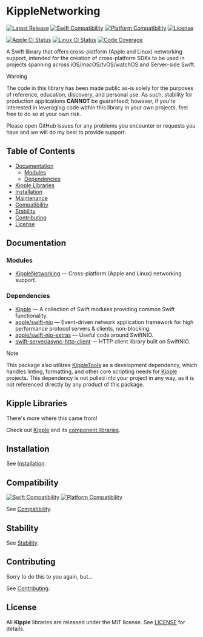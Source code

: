 # KippleNetworking

[![Latest Release](https://img.shields.io/github/v/tag/bdrelling/KippleNetworking?color=blue&label=)](https://github.com/bdrelling/KippleNetworking/tags)
[![Swift Compatibility](https://img.shields.io/endpoint?url=https%3A%2F%2Fswiftpackageindex.com%2Fapi%2Fpackages%2Fbdrelling%2FKippleNetworking%2Fbadge%3Ftype%3Dswift-versions&label=)](https://swiftpackageindex.com/bdrelling/KippleNetworking)
[![Platform Compatibility](https://img.shields.io/endpoint?url=https%3A%2F%2Fswiftpackageindex.com%2Fapi%2Fpackages%2Fbdrelling%2FKippleNetworking%2Fbadge%3Ftype%3Dplatforms&label=)](https://swiftpackageindex.com/bdrelling/KippleNetworking)
[![License](https://img.shields.io/github/license/bdrelling/KippleNetworking?label=)](https://github.com/bdrelling/KippleNetworking/blob/main/LICENSE)

[![Apple CI Status](https://github.com/bdrelling/KippleNetworking/actions/workflows/apple_tests.yml/badge.svg)](https://github.com/bdrelling/KippleNetworking/actions/workflows/apple_tests.yml)
[![Linux CI Status](https://github.com/bdrelling/KippleNetworking/actions/workflows/linux_tests.yml/badge.svg)](https://github.com/bdrelling/KippleNetworking/actions/workflows/linux_tests.yml)
[![Code Coverage](https://img.shields.io/codecov/c/github/bdrelling/KippleNetworking)](https://codecov.io/gh/bdrelling/KippleNetworking)

A Swift library that offers cross-platform (Apple and Linux) networking support, intended for the creation of cross-platform SDKs to be used in projects spanning across iOS/macOS/tvOS/watchOS and Server-side Swift.

> [!WARNING]
> The code in this library has been made public as-is solely for the purposes of reference, education, discovery, and personal use. As such, stability for production applications **CANNOT** be guaranteed; however, if you're interested in leveraging code within this library in your own projects, feel free to do so at your own risk.
>
> Please open GitHub issues for any problems you encounter or requests you have and we will do my best to provide support.

## Table of Contents

- [Documentation](#documentation)
  - [Modules](#modules)
  - [Dependencies](#dependencies)
- [Kipple Libraries](#kipple-libraries)
- [Installation](#installation)
- [Maintenance](#maintenance)
- [Compatibility](#compatibility)
- [Stability](#stability)
- [Contributing](#contributing)
- [License](#license)

## Documentation

### Modules

- [KippleNetworking](/Sources/KippleNetworking) — Cross-platform (Apple and Linux) networking support.

### Dependencies

- [Kipple](https://github.com/bdrelling/Kipple) — A collection of Swift modules providing common Swift functionality.
- [apple/swift-nio](https://github.com/apple/swift-nio) — Event-driven network application framework for high performance protocol servers & clients, non-blocking.
- [apple/swift-nio-extras](https://github.com/apple/swift-nio-extras) — Useful code around SwiftNIO.
- [swift-server/async-http-client](https://github.com/swift-server/async-http-client) — HTTP client library built on SwiftNIO.

> [!NOTE]  
> This package also utilizes [KippleTools](https://github.com/bdrelling/KippleTools) as a development dependency, which handles linting, formatting, and other core scripting needs for [Kipple](https://github.com/bdrelling/Kipple) projects.
> This dependency is not pulled into your project in any way, as it is not referenced directly by any product of this package.

## Kipple Libraries

There's more where this came from!

Check out [Kipple](https://github.com/bdrelling/Kipple) and its [component libraries](https://github.com/bdrelling/Kipple#component-libraries).

## Installation

See [Installation](https://github.com/bdrelling/Kipple#installation).

## Compatibility

[![Swift Compatibility](https://img.shields.io/endpoint?url=https%3A%2F%2Fswiftpackageindex.com%2Fapi%2Fpackages%2Fbdrelling%2FKippleNetworking%2Fbadge%3Ftype%3Dswift-versions&label=)](https://swiftpackageindex.com/bdrelling/KippleNetworking)
[![Platform Compatibility](https://img.shields.io/endpoint?url=https%3A%2F%2Fswiftpackageindex.com%2Fapi%2Fpackages%2Fbdrelling%2FKippleNetworking%2Fbadge%3Ftype%3Dplatforms&label=)](https://swiftpackageindex.com/bdrelling/KippleNetworking)

See [Compatibility](https://github.com/bdrelling/Kipple#compatibility).

## Stability

See [Stability](https://github.com/bdrelling/Kipple#stability).

## Contributing

Sorry to do this to you again, but...

See [Contributing](https://github.com/bdrelling/Kipple#contributing).

## License

All **Kipple** libraries are released under the MIT license. See [LICENSE](LICENSE) for details.
